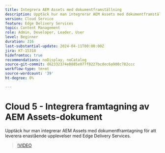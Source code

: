 ```yaml
---
title: Integrera AEM Assets med dokumentframställning
description: Upptäck hur man integrerar AEM Assets med dokumentframställning.
version: Cloud Service
feature: Edge Delivery Services
topic: Content Management
role: Admin, Developer, Leader, User
level: Beginner
duration: 316
last-substantial-update: 2024-04-11T00:00:00Z
jira: KT-15318
hidefromtoc: true
recommendations: noDisplay, noCatalog
source-git-commit: d62332374e8885e077f8227bcdec6a908c782ccc
workflow-type: tm+mt
source-wordcount: '39'
ht-degree: 0%

---
```



# Cloud 5 - Integrera framtagning av AEM Assets-dokument

Upptäck hur man integrerar AEM Assets med dokumentframtagning för att leverera enastående upplevelser med Edge Delivery Services.

>[!VIDEO](https://video.tv.adobe.com/v/3428302/?quality=12&learn=on)
